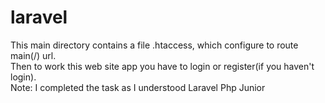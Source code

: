 # laravel
This main directory contains a file .htaccess, which configure to route main(/) url.<br>
Then to work this web site app you have to login or register(if you haven't login).<br>
Note: I completed the task as I understood
Laravel Php Junior
